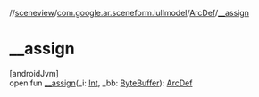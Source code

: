 //[sceneview](../../../index.md)/[com.google.ar.sceneform.lullmodel](../index.md)/[ArcDef](index.md)/[__assign](__assign.md)

# __assign

[androidJvm]\
open fun [__assign](__assign.md)(_i: [Int](https://kotlinlang.org/api/latest/jvm/stdlib/kotlin/-int/index.html), _bb: [ByteBuffer](https://developer.android.com/reference/kotlin/java/nio/ByteBuffer.html)): [ArcDef](index.md)
